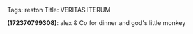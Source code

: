 Tags: reston
Title: VERITAS ITERUM
  
**(172370799308)**: alex & Co for dinner and god's little monkey